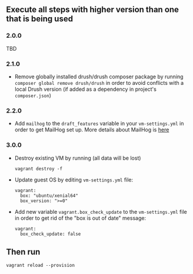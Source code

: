 ## Execute all steps with higher version than one that is being used

### 2.0.0

TBD

### 2.1.0

- Remove globally installed drush/drush composer package by running `composer global remove drush/drush` in order to avoid conflicts with a local Drush version (if added as a dependency in project's `composer.json`)

### 2.2.0

- Add `mailhog` to the `draft_features` variable in your `vm-settings.yml` in order to get MailHog set up. More details about MailHog is [here](/docs/mailhog.md)

### 3.0.0

- Destroy existing VM by running (all data will be lost)

    ```
    vagrant destroy -f
    ```

- Update guest OS by editing `vm-settings.yml` file:

    ```
    vagrant:
      box: "ubuntu/xenial64"
      box_version: ">=0"
    ```

- Add new variable `vagrant.box_check_update` to the `vm-settings.yml` file in order to get rid of the "box is out of date" message:

    ```
    vagrant:
      box_check_update: false
    ```

## Then run

```
vagrant reload --provision
```
